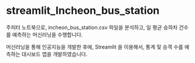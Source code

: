 # streamlit_Incheon_bus_station
주피터 노트북으로, incheon_bus_station.csv 파일을 분석하고, 일 평균 승하차 건수를 예측하는 머신러닝을 수행합니다.

머신러닝을 통해 인공지능을 개발한 후에, Streamlit 을 이용해서, 통계 및 승객 수를 예측하는 대시보드 앱을 개발하였습니다.
